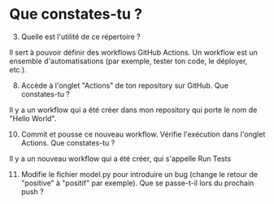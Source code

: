 # Que constates-tu ?

3. Quelle est l'utilité de ce répertoire ?

Il sert à pouvoir définir des workflows GitHub Actions. Un workflow est un ensemble d'automatisations (par exemple, tester ton code, le déployer, etc.).


8. Accède à l'onglet "Actions" de ton repository sur GitHub. Que constates-tu ?

Il y a un workflow qui a été créer dans mon repository qui porte le nom de "Hello World".

10. Commit et pousse ce nouveau workflow. Vérifie l'exécution dans l'onglet Actions. Que constates-tu ?

Il y a un nouveau workflow qui a été créer, qui s'appelle Run Tests

11. Modifie le fichier model.py pour introduire un bug (change le retour de "positive" à "positif" par exemple). Que se passe-t-il lors du prochain push ?


